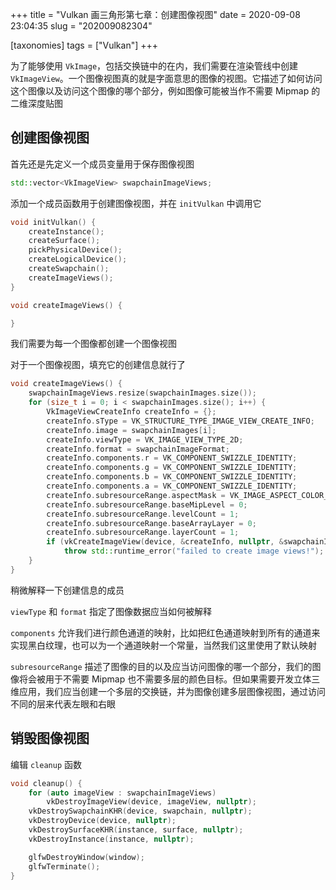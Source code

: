 +++
title = "Vulkan 画三角形第七章：创建图像视图"
date = 2020-09-08 23:04:35
slug = "202009082304"

[taxonomies]
tags = ["Vulkan"]
+++

为了能够使用 `VkImage`，包括交换链中的在内，我们需要在渲染管线中创建 `VkImageView`。一个图像视图真的就是字面意思的图像的视图。它描述了如何访问这个图像以及访问这个图像的哪个部分，例如图像可能被当作不需要 Mipmap 的二维深度贴图

<!-- more -->

## 创建图像视图

首先还是先定义一个成员变量用于保存图像视图

```cpp
std::vector<VkImageView> swapchainImageViews;
```

添加一个成员函数用于创建图像视图，并在 `initVulkan` 中调用它

```cpp
void initVulkan() {
    createInstance();
    createSurface();
    pickPhysicalDevice();
    createLogicalDevice();
    createSwapchain();
    createImageViews();
}

void createImageViews() {

}
```

我们需要为每一个图像都创建一个图像视图

对于一个图像视图，填充它的创建信息就行了

```cpp
void createImageViews() {
    swapchainImageViews.resize(swapchainImages.size());
    for (size_t i = 0; i < swapchainImages.size(); i++) {
        VkImageViewCreateInfo createInfo = {};
        createInfo.sType = VK_STRUCTURE_TYPE_IMAGE_VIEW_CREATE_INFO;
        createInfo.image = swapchainImages[i];
        createInfo.viewType = VK_IMAGE_VIEW_TYPE_2D;
        createInfo.format = swapchainImageFormat;
        createInfo.components.r = VK_COMPONENT_SWIZZLE_IDENTITY;
        createInfo.components.g = VK_COMPONENT_SWIZZLE_IDENTITY;
        createInfo.components.b = VK_COMPONENT_SWIZZLE_IDENTITY;
        createInfo.components.a = VK_COMPONENT_SWIZZLE_IDENTITY;
        createInfo.subresourceRange.aspectMask = VK_IMAGE_ASPECT_COLOR_BIT;
        createInfo.subresourceRange.baseMipLevel = 0;
        createInfo.subresourceRange.levelCount = 1;
        createInfo.subresourceRange.baseArrayLayer = 0;
        createInfo.subresourceRange.layerCount = 1;
        if (vkCreateImageView(device, &createInfo, nullptr, &swapchainImageViews[i]) != VK_SUCCESS)
            throw std::runtime_error("failed to create image views!");
    }
}
```

稍微解释一下创建信息的成员

`viewType` 和 `format` 指定了图像数据应当如何被解释

`components` 允许我们进行颜色通道的映射，比如把红色通道映射到所有的通道来实现黑白纹理，也可以为一个通道映射一个常量，当然我们这里使用了默认映射

`subresourceRange` 描述了图像的目的以及应当访问图像的哪一个部分，我们的图像将会被用于不需要 Mipmap 也不需要多层的颜色目标。但如果需要开发立体三维应用，我们应当创建一个多层的交换链，并为图像创建多层图像视图，通过访问不同的层来代表左眼和右眼

## 销毁图像视图

编辑 `cleanup` 函数

```cpp
void cleanup() {
    for (auto imageView : swapchainImageViews)
        vkDestroyImageView(device, imageView, nullptr);
    vkDestroySwapchainKHR(device, swapchain, nullptr);
    vkDestroyDevice(device, nullptr);
    vkDestroySurfaceKHR(instance, surface, nullptr);
    vkDestroyInstance(instance, nullptr);

    glfwDestroyWindow(window);
    glfwTerminate();
}
```
